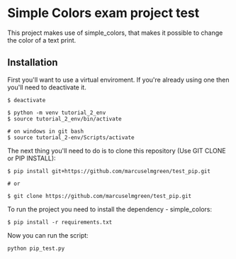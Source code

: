# Simple Colors exam project test
This project makes use of simple_colors, that makes it possible to change the color of a text print.

## Installation
First you'll want to use a virtual enviroment.
If you're already using one then you'll need to deactivate it.
```
$ deactivate
```
```
$ python -m venv tutorial_2_env
$ source tutorial_2_env/bin/activate

# on windows in git bash
$ source tutorial_2-env/Scripts/activate
```

The next thing you'll need to do is to clone this repository (Use GIT CLONE or PIP INSTALL):
```
$ pip install git+https://github.com/marcuselmgreen/test_pip.git

# or

$ git clone https://github.com/marcuselmgreen/test_pip.git
```

To run the project you need to install the dependency - simple_colors:
```
$ pip install -r requirements.txt
```

Now you can run the script:
```
python pip_test.py
```
